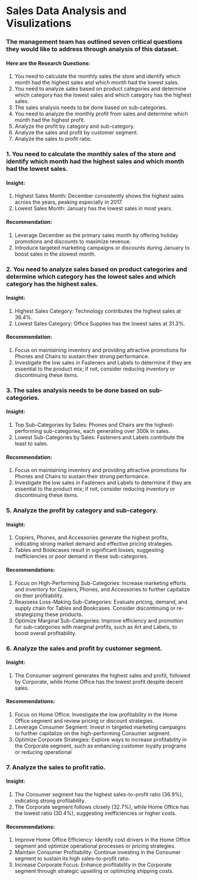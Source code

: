 # Sales Data Analysis and Visulizations
### The management team has outlined seven critical questions they would like to address through analysis of this dataset.
#### Here are the Research Questions:
1. You need to calculate the monthly sales the store and identify which month had the highest sales and which month had the lowest sales.
2. You need to analyze sales based on product categories and determine which category has the lowest sales and which category has the highest sales.
3. The sales analysis needs to be done based on sub-categories.
4. You need to analyze the monthly profit from sales and determine which month had the highest profit.
5. Analyze the profit by category and sub-category.
6. Analyze the sales and profit by customer segment.
7. Analyze the sales to profit ratio.

### 1. You need to calculate the monthly sales of the store and identify which month had the highest sales and which month had the lowest sales.
#### Insight:
1. Highest Sales Month: December consistently shows the highest sales across the years, peaking especially in 2017.
2. Lowest Sales Month: January has the lowest sales in most years.
#### Recommendation:
1. Leverage December as the primary sales month by offering holiday promotions and discounts to maximize revenue.
2. Introduce targeted marketing campaigns or discounts during January to boost sales in the slowest month.

### 2. You need to analyze sales based on product categories and determine which category has the lowest sales and which category has the highest sales.
#### Insight:
1. Highest Sales Category: Technology contributes the highest sales at 36.4%.
2. Lowest Sales Category: Office Supplies has the lowest sales at 31.3%.
#### Recommendation:
1. Focus on maintaining inventory and providing attractive promotions for Phones and Chairs to sustain their strong performance.
2. Investigate the low sales in Fasteners and Labels to determine if they are essential to the product mix; if not, consider reducing inventory or discontinuing these items.

### 3. The sales analysis needs to be done based on sub-categories.
#### Insight:
1. Top Sub-Categories by Sales: Phones and Chairs are the highest-performing sub-categories, each generating over 300k in sales.
2. Lowest Sub-Categories by Sales: Fasteners and Labels contribute the least to sales.
#### Recommendation:
1. Focus on maintaining inventory and providing attractive promotions for Phones and Chairs to sustain their strong performance.
2. Investigate the low sales in Fasteners and Labels to determine if they are essential to the product mix; if not, consider reducing inventory or discontinuing these items.

### 5. Analyze the profit by category and sub-category.
#### Insight:
1. Copiers, Phones, and Accessories generate the highest profits, indicating strong market demand and effective pricing strategies.
2. Tables and Bookcases result in significant losses, suggesting inefficiencies or poor demand in these sub-categories.
#### Recommendations:
1. Focus on High-Performing Sub-Categories: Increase marketing efforts and inventory for Copiers, Phones, and Accessories to further capitalize on their profitability.
2. Reassess Loss-Making Sub-Categories: Evaluate pricing, demand, and supply chain for Tables and Bookcases. Consider discontinuing or re-strategizing these products.
3. Optimize Marginal Sub-Categories: Improve efficiency and promotion for sub-categories with marginal profits, such as Art and Labels, to boost overall profitability.

### 6. Analyze the sales and profit by customer segment.
#### Insight:
1. The Consumer segment generates the highest sales and profit, followed by Corporate, while Home Office has the lowest profit despite decent sales.
#### Recommendations:
1. Focus on Home Office: Investigate the low profitability in the Home Office segment and review pricing or discount strategies.
2. Leverage Consumer Segment: Invest in targeted marketing campaigns to further capitalize on the high-performing Consumer segment.
3. Optimize Corporate Strategies: Explore ways to increase profitability in the Corporate segment, such as enhancing customer loyalty programs or reducing operational

### 7. Analyze the sales to profit ratio.
#### Insight:
1. The Consumer segment has the highest sales-to-profit ratio (36.9%), indicating strong profitability.
2. The Corporate segment follows closely (32.7%), while Home Office has the lowest ratio (30.4%), suggesting inefficiencies or higher costs.
#### Recommendations:
1. Improve Home Office Efficiency: Identify cost drivers in the Home Office segment and optimize operational processes or pricing strategies.
2. Maintain Consumer Profitability: Continue investing in the Consumer segment to sustain its high sales-to-profit ratio.
3. Increase Corporate Focus: Enhance profitability in the Corporate segment through strategic upselling or optimizing shipping costs.
